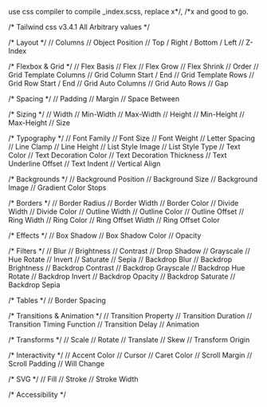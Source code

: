 use css compiler to compile _index.scss, replace x*/, /*x  and good to go.

/* Tailwind css v3.4.1 All Arbitrary values */

/* Layout */
// Columns
// Object Position
// Top / Right / Bottom / Left
// Z-Index

/* Flexbox & Grid */
// Flex Basis
// Flex
// Flex Grow
// Flex Shrink
// Order
// Grid Template Columns
// Grid Column Start / End
// Grid Template Rows
// Grid Row Start / End
// Grid Auto Columns
// Grid Auto Rows
// Gap

/* Spacing */
// Padding
// Margin
// Space Between

/* Sizing */
// Width
// Min-Width
// Max-Width
// Height
// Min-Height
// Max-Height
// Size

/* Typography */
// Font Family
// Font Size
// Font Weight
// Letter Spacing
// Line Clamp
// Line Height
// List Style Image
// List Style Type
// Text Color
// Text Decoration Color
// Text Decoration Thickness
// Text Underline Offset
// Text Indent
// Vertical Align

/* Backgrounds */
// Background Position
// Background Size
// Background Image
// Gradient Color Stops

/* Borders */
// Border Radius
// Border Width
// Border Color
// Divide Width
// Divide Color
// Outline Width
// Outline Color
// Outline Offset
// Ring Width
// Ring Color
// Ring Offset Width
// Ring Offset Color

/* Effects */
// Box Shadow
// Box Shadow Color
// Opacity

/* Filters */
// Blur
// Brightness
// Contrast
// Drop Shadow
// Grayscale
// Hue Rotate
// Invert
// Saturate
// Sepia
// Backdrop Blur
// Backdrop Brightness
// Backdrop Contrast
// Backdrop Grayscale
// Backdrop Hue Rotate
// Backdrop Invert
// Backdrop Opacity
// Backdrop Saturate
// Backdrop Sepia

/* Tables */
// Border Spacing

/* Transitions & Animation */
// Transition Property
// Transition Duration
// Transition Timing Function
// Transition Delay
// Animation

/* Transforms */
// Scale
// Rotate
// Translate
// Skew
// Transform Origin

/* Interactivity */
// Accent Color
// Cursor
// Caret Color
// Scroll Margin
// Scroll Padding
// Will Change

/* SVG */
// Fill
// Stroke
// Stroke Width

/* Accessibility */
